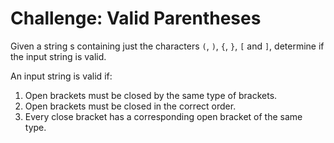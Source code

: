 
# Challenge: Valid Parentheses

Given a string s containing just the characters `(`, `)`, `{`, `}`, `[` and `]`, determine if the input string is valid.

An input string is valid if:

1. Open brackets must be closed by the same type of brackets.
1. Open brackets must be closed in the correct order.
1. Every close bracket has a corresponding open bracket of the same type.
